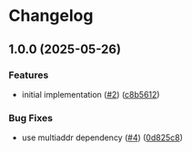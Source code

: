 # Changelog

## 1.0.0 (2025-05-26)


### Features

* initial implementation ([#2](https://github.com/vasco-santos/provider-hinted-uri/issues/2)) ([c8b5612](https://github.com/vasco-santos/provider-hinted-uri/commit/c8b56126155b9e6f40d584623ddc2ec79a65d2fe))


### Bug Fixes

* use multiaddr dependency ([#4](https://github.com/vasco-santos/provider-hinted-uri/issues/4)) ([0d825c8](https://github.com/vasco-santos/provider-hinted-uri/commit/0d825c8080f9d79ebd5eee7f759ca5ca61c54f8d))
